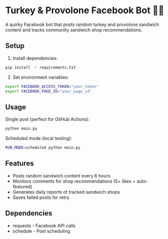 # Turkey & Provolone Facebook Bot 🦃🧀

A quirky Facebook bot that posts random turkey and provolone sandwich content and tracks community sandwich shop recommendations.

## Setup

1. Install dependencies:
```bash
pip install -r requirements.txt
```

2. Set environment variables:
```bash
export FACEBOOK_ACCESS_TOKEN="your_token"
export FACEBOOK_PAGE_ID="your_page_id"
```

## Usage

Single post (perfect for GitHub Actions):
```bash
python main.py
```

Scheduled mode (local testing):
```bash
RUN_MODE=scheduled python main.py
```

## Features

- Posts random sandwich content every 6 hours
- Monitors comments for shop recommendations (5+ likes = auto-featured)
- Generates daily reports of tracked sandwich shops
- Saves failed posts for retry

## Dependencies

- requests - Facebook API calls
- schedule - Post scheduling